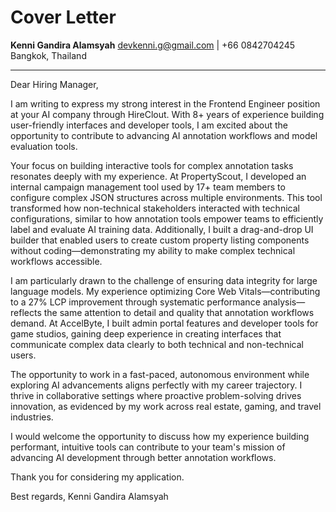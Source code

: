 # Cover Letter

**Kenni Gandira Alamsyah**
devkenni.g@gmail.com | +66 0842704245
Bangkok, Thailand

---

Dear Hiring Manager,

I am writing to express my strong interest in the Frontend Engineer position at your AI company through HireClout. With 8+ years of experience building user-friendly interfaces and developer tools, I am excited about the opportunity to contribute to advancing AI annotation workflows and model evaluation tools.

Your focus on building interactive tools for complex annotation tasks resonates deeply with my experience. At PropertyScout, I developed an internal campaign management tool used by 17+ team members to configure complex JSON structures across multiple environments. This tool transformed how non-technical stakeholders interacted with technical configurations, similar to how annotation tools empower teams to efficiently label and evaluate AI training data. Additionally, I built a drag-and-drop UI builder that enabled users to create custom property listing components without coding—demonstrating my ability to make complex technical workflows accessible.

I am particularly drawn to the challenge of ensuring data integrity for large language models. My experience optimizing Core Web Vitals—contributing to a 27% LCP improvement through systematic performance analysis—reflects the same attention to detail and quality that annotation workflows demand. At AccelByte, I built admin portal features and developer tools for game studios, gaining deep experience in creating interfaces that communicate complex data clearly to both technical and non-technical users.

The opportunity to work in a fast-paced, autonomous environment while exploring AI advancements aligns perfectly with my career trajectory. I thrive in collaborative settings where proactive problem-solving drives innovation, as evidenced by my work across real estate, gaming, and travel industries.

I would welcome the opportunity to discuss how my experience building performant, intuitive tools can contribute to your team's mission of advancing AI development through better annotation workflows.

Thank you for considering my application.

Best regards,
Kenni Gandira Alamsyah
